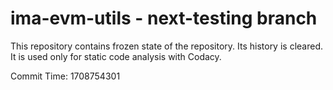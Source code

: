 # ima-evm-utils - next-testing branch

This repository contains frozen state of the repository.
Its history is cleared. It is used only for static code
analysis with Codacy.

Commit Time: 1708754301
